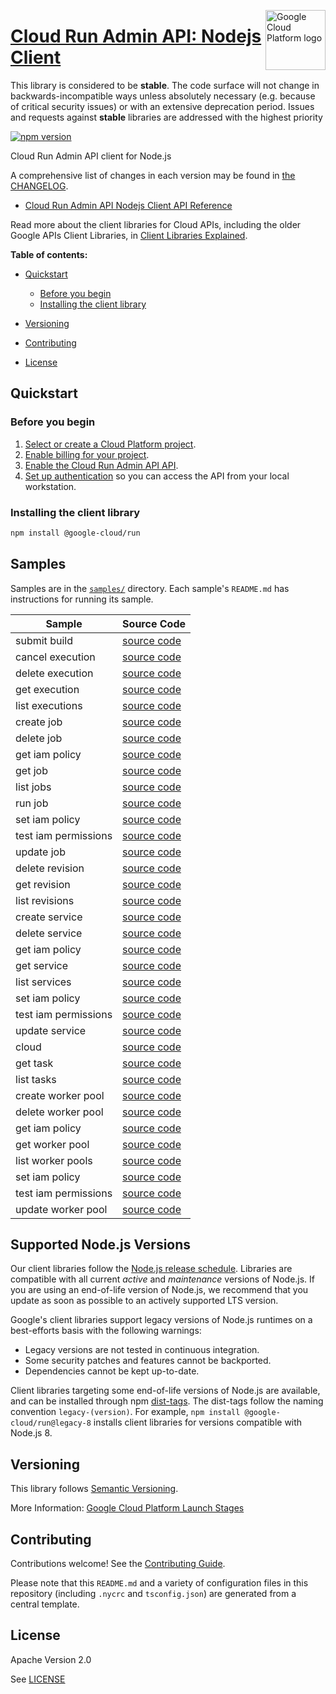 [//]: # "This README.md file is auto-generated, all changes to this file will be lost."
[//]: # "The comments you see below are used to generate those parts of the template in later states."
<img src="https://avatars2.githubusercontent.com/u/2810941?v=3&s=96" alt="Google Cloud Platform logo" title="Google Cloud Platform" align="right" height="96" width="96"/>

# [Cloud Run Admin API: Nodejs Client][homepage]

This library is considered to be **stable**. The code surface will not change in backwards-incompatible ways
unless absolutely necessary (e.g. because of critical security issues) or with
an extensive deprecation period. Issues and requests against **stable** libraries
are addressed with the highest priority

[![npm version](https://img.shields.io/npm/v/@google-cloud/run.svg)](https://www.npmjs.org/package/@google-cloud/run)

Cloud Run Admin API client for Node.js

[//]: # "partials.introduction"

A comprehensive list of changes in each version may be found in
[the CHANGELOG][homepage_changelog].

* [Cloud Run Admin API Nodejs Client API Reference](https://cloud.google.com/nodejs/docs/reference/run/latest)


Read more about the client libraries for Cloud APIs, including the older
Google APIs Client Libraries, in [Client Libraries Explained][explained].

[explained]: https://cloud.google.com/apis/docs/client-libraries-explained

**Table of contents:**

* [Quickstart](#quickstart)
  * [Before you begin](#before-you-begin)
  * [Installing the client library](#installing-the-client-library)

* [Versioning](#versioning)
* [Contributing](#contributing)
* [License](#license)

## Quickstart
### Before you begin

1.  [Select or create a Cloud Platform project][projects].
1.  [Enable billing for your project][billing].
1.  [Enable the Cloud Run Admin API API][enable_api].
1.  [Set up authentication][auth] so you can access the
    API from your local workstation.
### Installing the client library

```bash
npm install @google-cloud/run
```

[//]: # "partials.body"

## Samples

Samples are in the [`samples/`][homepage_samples] directory. Each sample's `README.md` has instructions for running its sample.

| Sample                      | Source Code                       |
| --------------------------- | --------------------------------- |
| submit build | [source code](https://github.com/googleapis/google-cloud-node/blob/main/packages/google-cloud-run/samples/generated/v2/builds.submit_build.js) |
| cancel execution | [source code](https://github.com/googleapis/google-cloud-node/blob/main/packages/google-cloud-run/samples/generated/v2/executions.cancel_execution.js) |
| delete execution | [source code](https://github.com/googleapis/google-cloud-node/blob/main/packages/google-cloud-run/samples/generated/v2/executions.delete_execution.js) |
| get execution | [source code](https://github.com/googleapis/google-cloud-node/blob/main/packages/google-cloud-run/samples/generated/v2/executions.get_execution.js) |
| list executions | [source code](https://github.com/googleapis/google-cloud-node/blob/main/packages/google-cloud-run/samples/generated/v2/executions.list_executions.js) |
| create job | [source code](https://github.com/googleapis/google-cloud-node/blob/main/packages/google-cloud-run/samples/generated/v2/jobs.create_job.js) |
| delete job | [source code](https://github.com/googleapis/google-cloud-node/blob/main/packages/google-cloud-run/samples/generated/v2/jobs.delete_job.js) |
| get iam policy | [source code](https://github.com/googleapis/google-cloud-node/blob/main/packages/google-cloud-run/samples/generated/v2/jobs.get_iam_policy.js) |
| get job | [source code](https://github.com/googleapis/google-cloud-node/blob/main/packages/google-cloud-run/samples/generated/v2/jobs.get_job.js) |
| list jobs | [source code](https://github.com/googleapis/google-cloud-node/blob/main/packages/google-cloud-run/samples/generated/v2/jobs.list_jobs.js) |
| run job | [source code](https://github.com/googleapis/google-cloud-node/blob/main/packages/google-cloud-run/samples/generated/v2/jobs.run_job.js) |
| set iam policy | [source code](https://github.com/googleapis/google-cloud-node/blob/main/packages/google-cloud-run/samples/generated/v2/jobs.set_iam_policy.js) |
| test iam permissions | [source code](https://github.com/googleapis/google-cloud-node/blob/main/packages/google-cloud-run/samples/generated/v2/jobs.test_iam_permissions.js) |
| update job | [source code](https://github.com/googleapis/google-cloud-node/blob/main/packages/google-cloud-run/samples/generated/v2/jobs.update_job.js) |
| delete revision | [source code](https://github.com/googleapis/google-cloud-node/blob/main/packages/google-cloud-run/samples/generated/v2/revisions.delete_revision.js) |
| get revision | [source code](https://github.com/googleapis/google-cloud-node/blob/main/packages/google-cloud-run/samples/generated/v2/revisions.get_revision.js) |
| list revisions | [source code](https://github.com/googleapis/google-cloud-node/blob/main/packages/google-cloud-run/samples/generated/v2/revisions.list_revisions.js) |
| create service | [source code](https://github.com/googleapis/google-cloud-node/blob/main/packages/google-cloud-run/samples/generated/v2/services.create_service.js) |
| delete service | [source code](https://github.com/googleapis/google-cloud-node/blob/main/packages/google-cloud-run/samples/generated/v2/services.delete_service.js) |
| get iam policy | [source code](https://github.com/googleapis/google-cloud-node/blob/main/packages/google-cloud-run/samples/generated/v2/services.get_iam_policy.js) |
| get service | [source code](https://github.com/googleapis/google-cloud-node/blob/main/packages/google-cloud-run/samples/generated/v2/services.get_service.js) |
| list services | [source code](https://github.com/googleapis/google-cloud-node/blob/main/packages/google-cloud-run/samples/generated/v2/services.list_services.js) |
| set iam policy | [source code](https://github.com/googleapis/google-cloud-node/blob/main/packages/google-cloud-run/samples/generated/v2/services.set_iam_policy.js) |
| test iam permissions | [source code](https://github.com/googleapis/google-cloud-node/blob/main/packages/google-cloud-run/samples/generated/v2/services.test_iam_permissions.js) |
| update service | [source code](https://github.com/googleapis/google-cloud-node/blob/main/packages/google-cloud-run/samples/generated/v2/services.update_service.js) |
| cloud | [source code](https://github.com/googleapis/google-cloud-node/blob/main/packages/google-cloud-run/samples/generated/v2/snippet_metadata_google.cloud.run.v2.json) |
| get task | [source code](https://github.com/googleapis/google-cloud-node/blob/main/packages/google-cloud-run/samples/generated/v2/tasks.get_task.js) |
| list tasks | [source code](https://github.com/googleapis/google-cloud-node/blob/main/packages/google-cloud-run/samples/generated/v2/tasks.list_tasks.js) |
| create worker pool | [source code](https://github.com/googleapis/google-cloud-node/blob/main/packages/google-cloud-run/samples/generated/v2/worker_pools.create_worker_pool.js) |
| delete worker pool | [source code](https://github.com/googleapis/google-cloud-node/blob/main/packages/google-cloud-run/samples/generated/v2/worker_pools.delete_worker_pool.js) |
| get iam policy | [source code](https://github.com/googleapis/google-cloud-node/blob/main/packages/google-cloud-run/samples/generated/v2/worker_pools.get_iam_policy.js) |
| get worker pool | [source code](https://github.com/googleapis/google-cloud-node/blob/main/packages/google-cloud-run/samples/generated/v2/worker_pools.get_worker_pool.js) |
| list worker pools | [source code](https://github.com/googleapis/google-cloud-node/blob/main/packages/google-cloud-run/samples/generated/v2/worker_pools.list_worker_pools.js) |
| set iam policy | [source code](https://github.com/googleapis/google-cloud-node/blob/main/packages/google-cloud-run/samples/generated/v2/worker_pools.set_iam_policy.js) |
| test iam permissions | [source code](https://github.com/googleapis/google-cloud-node/blob/main/packages/google-cloud-run/samples/generated/v2/worker_pools.test_iam_permissions.js) |
| update worker pool | [source code](https://github.com/googleapis/google-cloud-node/blob/main/packages/google-cloud-run/samples/generated/v2/worker_pools.update_worker_pool.js) |


## Supported Node.js Versions

Our client libraries follow the [Node.js release schedule](https://github.com/nodejs/release#release-schedule).
Libraries are compatible with all current _active_ and _maintenance_ versions of
Node.js.
If you are using an end-of-life version of Node.js, we recommend that you update
as soon as possible to an actively supported LTS version.

Google's client libraries support legacy versions of Node.js runtimes on a
best-efforts basis with the following warnings:

* Legacy versions are not tested in continuous integration.
* Some security patches and features cannot be backported.
* Dependencies cannot be kept up-to-date.

Client libraries targeting some end-of-life versions of Node.js are available, and
can be installed through npm [dist-tags](https://docs.npmjs.com/cli/dist-tag).
The dist-tags follow the naming convention `legacy-(version)`.
For example, `npm install @google-cloud/run@legacy-8` installs client libraries
for versions compatible with Node.js 8.

## Versioning

This library follows [Semantic Versioning](http://semver.org/).

More Information: [Google Cloud Platform Launch Stages][launch_stages]

[launch_stages]: https://cloud.google.com/terms/launch-stages

## Contributing

Contributions welcome! See the [Contributing Guide](https://github.com/googleapis/google-cloud-node/blob/main/packages/google-cloud-run/CONTRIBUTING.md).

Please note that this `README.md`
and a variety of configuration files in this repository (including `.nycrc` and `tsconfig.json`)
are generated from a central template.

## License

Apache Version 2.0

See [LICENSE](https://github.com/googleapis/google-cloud-node/blob/main/packages/google-cloud-run/LICENSE)

[shell_img]: https://gstatic.com/cloudssh/images/open-btn.png
[projects]: https://console.cloud.google.com/project
[billing]: https://support.google.com/cloud/answer/6293499#enable-billing
[enable_api]: https://console.cloud.google.com/flows/enableapi?apiid=run.googleapis.com
[auth]: https://cloud.google.com/docs/authentication/external/set-up-adc-local
[homepage_samples]: https://github.com/googleapis/google-cloud-node/blob/main/packages/google-cloud-run/samples
[homepage_changelog]: https://github.com/googleapis/google-cloud-node/blob/main/packages/google-cloud-run/CHANGELOG.md
[homepage]: https://github.com/googleapis/google-cloud-node/blob/main/packages/google-cloud-run
